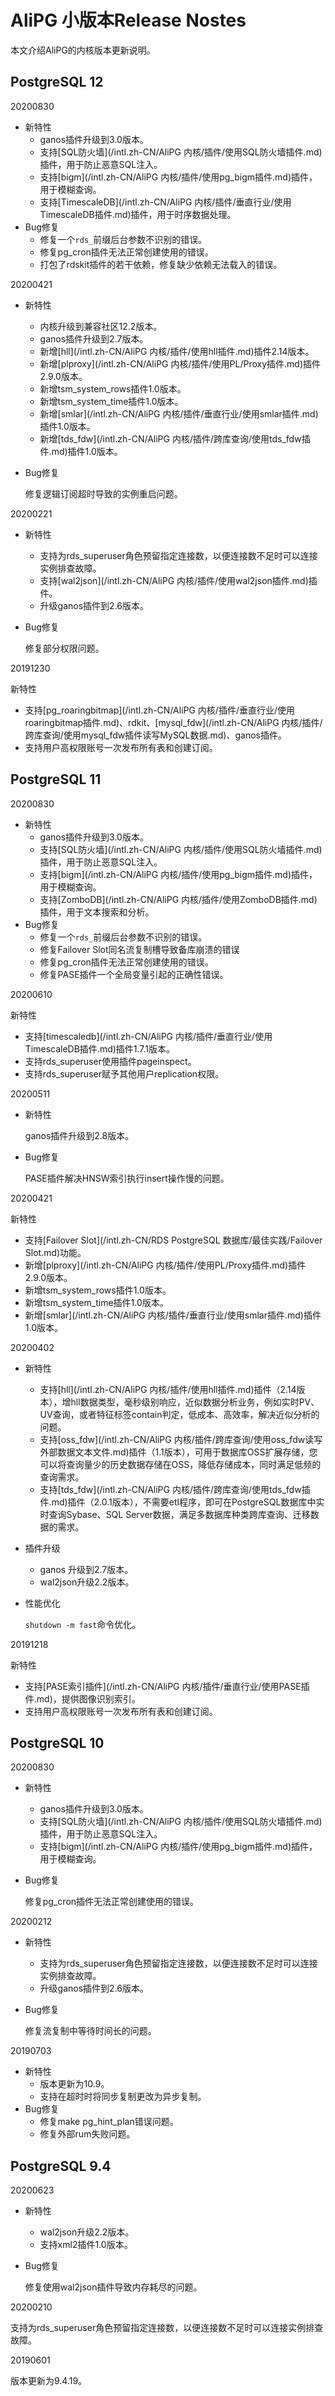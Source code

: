 # AliPG 小版本Release Nostes

本文介绍AliPG的内核版本更新说明。

## PostgreSQL 12

20200830

-   新特性
    -   ganos插件升级到3.0版本。
    -   支持[SQL防火墙](/intl.zh-CN/AliPG 内核/插件/使用SQL防火墙插件.md)插件，用于防止恶意SQL注入。
    -   支持[bigm](/intl.zh-CN/AliPG 内核/插件/使用pg_bigm插件.md)插件，用于模糊查询。
    -   支持[TimescaleDB](/intl.zh-CN/AliPG 内核/插件/垂直行业/使用TimescaleDB插件.md)插件，用于时序数据处理。
-   Bug修复
    -   修复一个`rds_`前缀后台参数不识别的错误。
    -   修复pg\_cron插件无法正常创建使用的错误。
    -   打包了rdskit插件的若干依赖，修复缺少依赖无法载入的错误。

20200421

-   新特性
    -   内核升级到兼容社区12.2版本。
    -   ganos插件升级到2.7版本。
    -   新增[hll](/intl.zh-CN/AliPG 内核/插件/使用hll插件.md)插件2.14版本。
    -   新增[plproxy](/intl.zh-CN/AliPG 内核/插件/使用PL/Proxy插件.md)插件2.9.0版本。
    -   新增tsm\_system\_rows插件1.0版本。
    -   新增tsm\_system\_time插件1.0版本。
    -   新增[smlar](/intl.zh-CN/AliPG 内核/插件/垂直行业/使用smlar插件.md)插件1.0版本。
    -   新增[tds\_fdw](/intl.zh-CN/AliPG 内核/插件/跨库查询/使用tds_fdw插件.md)插件1.0版本。
-   Bug修复

    修复逻辑订阅超时导致的实例重启问题。


20200221

-   新特性
    -   支持为rds\_superuser角色预留指定连接数，以便连接数不足时可以连接实例排查故障。
    -   支持[wal2json](/intl.zh-CN/AliPG 内核/插件/使用wal2json插件.md)插件。
    -   升级ganos插件到2.6版本。
-   Bug修复

    修复部分权限问题。


20191230

新特性

-   支持[pg\_roaringbitmap](/intl.zh-CN/AliPG 内核/插件/垂直行业/使用roaringbitmap插件.md)、rdkit、[mysql\_fdw](/intl.zh-CN/AliPG 内核/插件/跨库查询/使用mysql_fdw插件读写MySQL数据.md)、ganos插件。
-   支持用户高权限账号一次发布所有表和创建订阅。

## PostgreSQL 11

20200830

-   新特性
    -   ganos插件升级到3.0版本。
    -   支持[SQL防火墙](/intl.zh-CN/AliPG 内核/插件/使用SQL防火墙插件.md)插件，用于防止恶意SQL注入。
    -   支持[bigm](/intl.zh-CN/AliPG 内核/插件/使用pg_bigm插件.md)插件，用于模糊查询。
    -   支持[ZomboDB](/intl.zh-CN/AliPG 内核/插件/使用ZomboDB插件.md)插件，用于文本搜索和分析。
-   Bug修复
    -   修复一个`rds_`前缀后台参数不识别的错误。
    -   修复Failover Slot同名流复制槽导致备库崩溃的错误
    -   修复pg\_cron插件无法正常创建使用的错误。
    -   修复PASE插件一个全局变量引起的正确性错误。

20200610

新特性

-   支持[timescaledb](/intl.zh-CN/AliPG 内核/插件/垂直行业/使用TimescaleDB插件.md)插件1.7.1版本。
-   支持rds\_superuser使用插件pageinspect。
-   支持rds\_superuser赋予其他用户replication权限。

20200511

-   新特性

    ganos插件升级到2.8版本。

-   Bug修复

    PASE插件解决HNSW索引执行insert操作慢的问题。


20200421

新特性

-   支持[Failover Slot](/intl.zh-CN/RDS PostgreSQL 数据库/最佳实践/Failover Slot.md)功能。
-   新增[plproxy](/intl.zh-CN/AliPG 内核/插件/使用PL/Proxy插件.md)插件2.9.0版本。
-   新增tsm\_system\_rows插件1.0版本。
-   新增tsm\_system\_time插件1.0版本。
-   新增[smlar](/intl.zh-CN/AliPG 内核/插件/垂直行业/使用smlar插件.md)插件1.0版本。

20200402

-   新特性
    -   支持[hll](/intl.zh-CN/AliPG 内核/插件/使用hll插件.md)插件（2.14版本），增hll数据类型，毫秒级别响应，近似数据分析业务，例如实时PV、UV查询，或者特征标签contain判定，低成本、高效率，解决近似分析的问题。
    -   支持[oss\_fdw](/intl.zh-CN/AliPG 内核/插件/跨库查询/使用oss_fdw读写外部数据文本文件.md)插件（1.1版本），可用于数据库OSS扩展存储，您可以将查询量少的历史数据存储在OSS，降低存储成本，同时满足低频的查询需求。
    -   支持[tds\_fdw](/intl.zh-CN/AliPG 内核/插件/跨库查询/使用tds_fdw插件.md)插件（2.0.1版本），不需要etl程序，即可在PostgreSQL数据库中实时查询Sybase、SQL Server数据，满足多数据库种类跨库查询、迁移数据的需求。
-   插件升级
    -   ganos 升级到2.7版本。
    -   wal2json升级2.2版本。
-   性能优化

    `shutdown -m fast`命令优化。


20191218

新特性

-   支持[PASE索引插件](/intl.zh-CN/AliPG 内核/插件/垂直行业/使用PASE插件.md)，提供图像识别索引。
-   支持用户高权限账号一次发布所有表和创建订阅。

## PostgreSQL 10

20200830

-   新特性
    -   ganos插件升级到3.0版本。
    -   支持[SQL防火墙](/intl.zh-CN/AliPG 内核/插件/使用SQL防火墙插件.md)插件，用于防止恶意SQL注入。
    -   支持[bigm](/intl.zh-CN/AliPG 内核/插件/使用pg_bigm插件.md)插件，用于模糊查询。
-   Bug修复

    修复pg\_cron插件无法正常创建使用的错误。


20200212

-   新特性
    -   支持为rds\_superuser角色预留指定连接数，以便连接数不足时可以连接实例排查故障。
    -   升级ganos插件到2.6版本。
-   Bug修复

    修复流复制中等待时间长的问题。


20190703

-   新特性
    -   版本更新为10.9。
    -   支持在超时时将同步复制更改为异步复制。
-   Bug修复
    -   修复make pg\_hint\_plan错误问题。
    -   修复外部rum失败问题。

## PostgreSQL 9.4

20200623

-   新特性
    -   wal2json升级2.2版本。
    -   支持xml2插件1.0版本。
-   Bug修复

    修复使用wal2json插件导致内存耗尽的问题。


20200210

支持为rds\_superuser角色预留指定连接数，以便连接数不足时可以连接实例排查故障。

20190601

版本更新为9.4.19。

